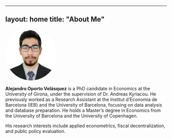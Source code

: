
---
layout: home
title: "About Me"
---

<img src="assets/img/alejandro_oporto_photo.jpg" alt="Alejandro Oporto" width="160px" style="border-radius: 50%;">

**Alejandro Oporto Velásquez** is a PhD candidate in Economics at the University of Girona, under the supervision of Dr. Andreas Kyriacou. He previously worked as a Research Assistant at the Institut d’Economia de Barcelona (IEB) and the University of Barcelona, focusing on data analysis and database preparation. He holds a Master’s degree in Economics from the University of Barcelona and the University of Copenhagen.

His research interests include applied econometrics, fiscal decentralization, and public policy evaluation.
